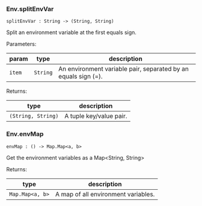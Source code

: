 ### Env.**splitEnvVar**

```grain
splitEnvVar : String -> (String, String)
```

Split an environment variable at the first equals sign.

Parameters:

|param|type|description|
|-----|----|-----------|
|`item`|`String`|An environment variable pair, separated by an equals sign (=).|

Returns:

|type|description|
|----|-----------|
|`(String, String)`|A tuple key/value pair.|

### Env.**envMap**

```grain
envMap : () -> Map.Map<a, b>
```

Get the environment variables as a Map<String, String>

Returns:

|type|description|
|----|-----------|
|`Map.Map<a, b>`|A map of all environment variables.|


